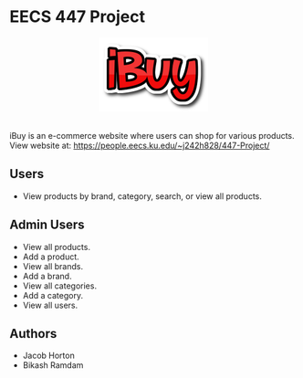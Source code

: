 # EECS 447 Project

<div align="center">
  <img src="./images/logo.png" alt="iBuy Logo">
</div><br>

iBuy is an e-commerce website where users can shop for various products.<br>
View website at: https://people.eecs.ku.edu/~j242h828/447-Project/

## Users
* View products by brand, category, search, or view all products.

## Admin Users
* View all products.
* Add a product.
* View all brands.
* Add a brand.
* View all categories.
* Add a category.
* View all users.

## Authors
* Jacob Horton
* Bikash Ramdam



